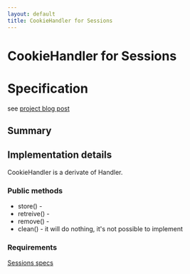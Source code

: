 ```yaml
---
layout: default
title: CookieHandler for Sessions
---
```


# CookieHandler for Sessions

# Specification

see [project blog post](http://planet-soc.com/node/2158)


## Summary


## Implementation details

CookieHandler is a derivate of Handler.

### Public methods
 * store() -
 * retreive() -
 * remove() -
 * clean() - it will do nothing, it's not possible to implement

### Requirements


[Sessions specs](/sessions)